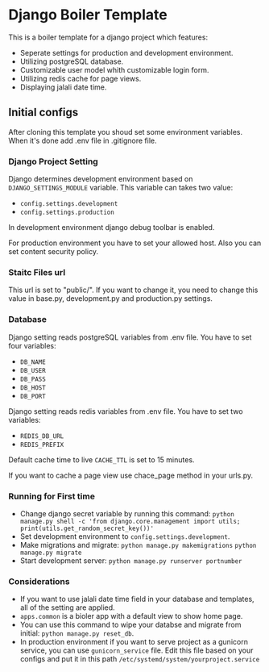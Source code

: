 # Django Boiler Template

This is a boiler template for a django project which features:

- Seperate settings for production and development environment.
- Utilizing postgreSQL database.
- Customizable user model whith customizable login form.
- Utilizing redis cache for page views.
- Displaying jalali date time.

## Initial configs

After cloning this template you shoud set some environment variables. When it's done add .env file in .gitignore file.

### Django Project Setting

Django determines development environment based on `DJANGO_SETTINGS_MODULE` variable. This variable can takes two value:

- `config.settings.development`
- `config.settings.production`

In development environment django debug toolbar is enabled.

For production environment you have to set your allowed host. Also you can set content security policy.

### Staitc Files url

This url is set to "public/". If you want to change it, you need to change this value in base.py, development.py and production.py settings.

### Database

Django setting reads postgreSQL variables from .env file. You have to set four variables:

- `DB_NAME`
- `DB_USER`
- `DB_PASS`
- `DB_HOST`
- `DB_PORT`

Django setting reads redis variables from .env file. You have to set two variables:

- `REDIS_DB_URL`
- `REDIS_PREFIX`

Default cache time to live `CACHE_TTL` is set to 15 minutes.

If you want to cache a page view use chace_page method in your urls.py.

### Running for First time

- Change django secret variable by running this command: `python manage.py shell -c 'from django.core.management import utils; print(utils.get_random_secret_key())'`
- Set development environment to `config.settings.development`.
- Make migrations and migrate: `python manage.py makemigrations` `python manage.py migrate`
- Start development server: `python manage.py runserver portnumber`

### Considerations

- If you want to use jalali date time field in your database and templates, all of the setting are applied.
- `apps.common` is a bioler app with a default view to show home page.
- You can use this command to wipe your databse and migrate from initial: `python manage.py reset_db`.
- In production environment if you want to serve project as a gunicorn service, you can use `gunicorn_service` file. Edit this file based on your configs and put it in this path `/etc/systemd/system/yourproject.service`
